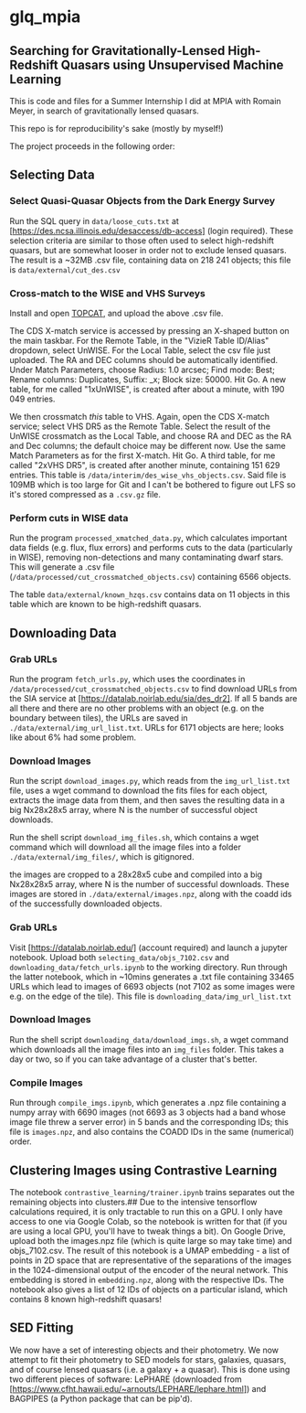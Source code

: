 # glq_mpia
## Searching for Gravitationally-Lensed High-Redshift Quasars using Unsupervised Machine Learning

This is code and files for a Summer Internship I did at MPIA with Romain Meyer, in search of gravitationally lensed quasars.

This repo is for reproducibility's sake (mostly by myself!)

The project proceeds in the following order:

## Selecting Data
### Select Quasi-Quasar Objects from the Dark Energy Survey
Run the SQL query in `data/loose_cuts.txt` at [https://des.ncsa.illinois.edu/desaccess/db-access] (login required).
These selection criteria are similar to those often used to select high-redshift quasars, but are somewhat looser in order not to exclude lensed quasars.
The result is a ~32MB .csv file, containing data on 218 241 objects; this file is `data/external/cut_des.csv`

### Cross-match to the WISE and VHS Surveys
Install and open [TOPCAT](https://www.star.bris.ac.uk/~mbt/topcat/), and upload the above .csv file.

The CDS X-match service is accessed by pressing an X-shaped button on the main taskbar.
For the Remote Table, in the "VizieR Table ID/Alias" dropdown, select UnWISE.
For the Local Table, select the csv file just uploaded.
The RA and DEC columns should be automatically identified.
Under Match Parameters, choose Radius: 1.0 arcsec; Find mode: Best; Rename columns: Duplicates, Suffix: _x; Block size: 50000.
Hit Go.
A new table, for me called "1xUnWISE", is created after about a minute, with 190 049 entries.

We then crossmatch *this* table to VHS.
Again, open the CDS X-match service; select VHS DR5 as the Remote Table.
Select the result of the UnWISE crossmatch as the Local Table, and choose RA and DEC as the RA and Dec columns; the default choice may be different now.
Use the same Match Parameters as for the first X-match.
Hit Go.
A third table, for me called "2xVHS DR5", is created after another minute, containing 151 629 entries.
This table is `/data/interim/des_wise_vhs_objects.csv`.
Said file is 109MB which is too large for Git and I can't be bothered to figure out LFS so it's stored compressed as a `.csv.gz` file.

### Perform cuts in WISE data

Run the program `processed_xmatched_data.py`, which calculates important data fields (e.g. flux, flux errors) and performs cuts to the data (particularly in WISE), removing non-detections and many contaminating dwarf stars. This will generate a .csv file (`/data/processed/cut_crossmatched_objects.csv`) containing 6566 objects.

The table `data/external/known_hzqs.csv` contains data on 11 objects in this table which are known to be high-redshift quasars.

## Downloading Data
### Grab URLs
Run the program `fetch_urls.py`, which uses the coordinates in `/data/processed/cut_crossmatched_objects.csv` to find download URLs from the SIA service at [https://datalab.noirlab.edu/sia/des_dr2].
If all 5 bands are all there and there are no other problems with an object (e.g. on the boundary between tiles), the URLs are saved in `./data/external/img_url_list.txt`.
URLs for 6171 objects are here; looks like about 6% had some problem.

### Download Images
Run the script `download_images.py`, which reads from the `img_url_list.txt` file, uses a wget command to download the fits files for each object, extracts the image data from them, and then saves the resulting data in a big Nx28x28x5 array, where N is the number of successful object downloads.

Run the shell script `download_img_files.sh`, which contains a wget command which will download all the image files into a folder `./data/external/img_files/`, which is gitignored.

the images are cropped to a 28x28x5 cube and compiled into a big Nx28x28x5 array, where N is the number of successful downloads.
These images are stored in `./data/external/images.npz`, along with the coadd ids of the successfully downloaded objects.

### Grab URLs
Visit [https://datalab.noirlab.edu/] (account required) and launch a jupyter notebook.
Upload both `selecting_data/objs_7102.csv` and `downloading_data/fetch_urls.ipynb` to the working directory.
Run through the latter notebook, which in ~10mins generates a .txt file containing 33465 URLs which lead to images of 6693 objects (not 7102 as some images were e.g. on the edge of the tile).
This file is `downloading_data/img_url_list.txt`

### Download Images
Run the shell script `downloading_data/download_imgs.sh`, a wget command which downloads all the image files into an `img_files` folder.
This takes a day or two, so if you can take advantage of a cluster that's better.

### Compile Images
Run through `compile_imgs.ipynb`, which generates a .npz file containing a numpy array with 6690 images (not 6693 as 3 objects had a band whose image file threw a server error) in 5 bands and the corresponding IDs;
this file is `images.npz`, and also contains the COADD IDs in the same (numerical) order.

## Clustering Images using Contrastive Learning
The notebook `contrastive_learning/trainer.ipynb` trains separates out the remaining objects into clusters.##
Due to the intensive tensorflow calculations required, it is only tractable to run this on a GPU.
I only have access to one via Google Colab, so the notebook is written for that (if you are using a local GPU, you'll have to tweak things a bit).
On Google Drive, upload both the images.npz file (which is quite large so may take time) and objs_7102.csv.
The result of this notebook is a UMAP embedding - a list of points in 2D space that are representative of the separations of the images in the 1024-dimensional output of the encoder of the neural network.
This embedding is stored in `embedding.npz`, along with the respective IDs.
The notebook also gives a list of 12 IDs of objects on a particular island, which contains 8 known high-redshift quasars!

## SED Fitting
We now have a set of interesting objects and their photometry.
We now attempt to fit their photometry to SED models for stars, galaxies, quasars, and of course lensed quasars (i.e. a galaxy + a quasar). 
This is done using two different pieces of software: LePHARE (downloaded from [https://www.cfht.hawaii.edu/~arnouts/LEPHARE/lephare.html]) and BAGPIPES (a Python package that can be pip'd).
